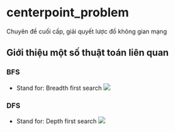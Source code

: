 # centerpoint_problem
Chuyên đề cuối cấp, giải quyết lược đồ không gian mạng

## Giới thiệu một số thuật toán liên quan

### BFS
- Stand for: Breadth first search
![](https://upload.wikimedia.org/wikipedia/commons/6/6d/T%C3%ACm_ki%E1%BA%BFm_theo_chi%E1%BB%81u_r%E1%BB%99ng_BFS.gif)

### DFS
- Stand for: Depth first search 
![](https://stackabuse.s3.amazonaws.com/media/graph-traversal-in-java-depth-first-search-dfs-1.gif)